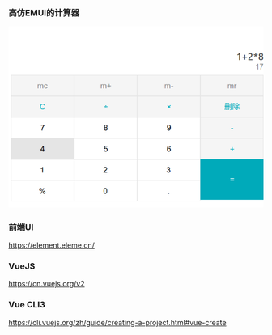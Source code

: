 ### 高仿EMUI的计算器

![1567477029840](README/1567477029840.png)

### 前端UI 

https://element.eleme.cn/

### VueJS 

https://cn.vuejs.org/v2

### Vue CLI3

https://cli.vuejs.org/zh/guide/creating-a-project.html#vue-create